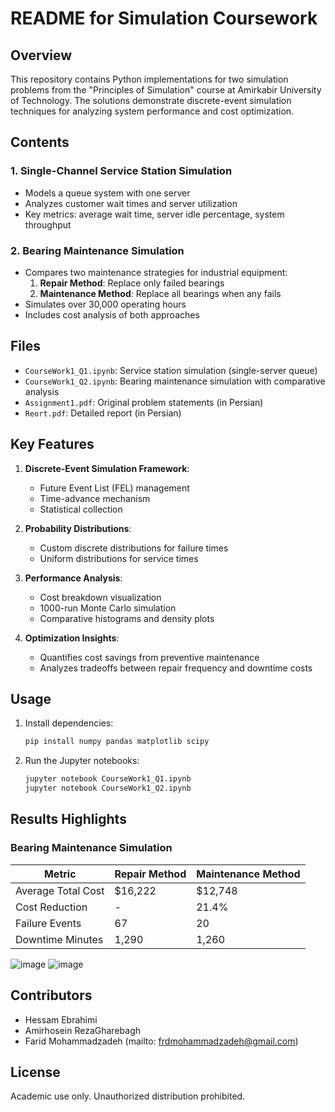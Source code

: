 # README for Simulation Coursework

## Overview
This repository contains Python implementations for two simulation problems from the "Principles of Simulation" course at Amirkabir University of Technology. The solutions demonstrate discrete-event simulation techniques for analyzing system performance and cost optimization.

## Contents

### 1. Single-Channel Service Station Simulation
- Models a queue system with one server
- Analyzes customer wait times and server utilization
- Key metrics: average wait time, server idle percentage, system throughput

### 2. Bearing Maintenance Simulation
- Compares two maintenance strategies for industrial equipment:
  1. **Repair Method**: Replace only failed bearings
  2. **Maintenance Method**: Replace all bearings when any fails
- Simulates over 30,000 operating hours
- Includes cost analysis of both approaches

## Files

- `CourseWork1_Q1.ipynb`: Service station simulation (single-server queue)
- `CourseWork1_Q2.ipynb`: Bearing maintenance simulation with comparative analysis
- `Assignment1.pdf`: Original problem statements (in Persian)
- `Reort.pdf`: Detailed report (in Persian)

## Key Features

1. **Discrete-Event Simulation Framework**:
   - Future Event List (FEL) management
   - Time-advance mechanism
   - Statistical collection

2. **Probability Distributions**:
   - Custom discrete distributions for failure times
   - Uniform distributions for service times

3. **Performance Analysis**:
   - Cost breakdown visualization
   - 1000-run Monte Carlo simulation
   - Comparative histograms and density plots

4. **Optimization Insights**:
   - Quantifies cost savings from preventive maintenance
   - Analyzes tradeoffs between repair frequency and downtime costs

## Usage

1. Install dependencies:
   ```bash
   pip install numpy pandas matplotlib scipy
   ```

2. Run the Jupyter notebooks:
   ```bash
   jupyter notebook CourseWork1_Q1.ipynb
   jupyter notebook CourseWork1_Q2.ipynb
   ```

## Results Highlights

### Bearing Maintenance Simulation
| Metric                | Repair Method | Maintenance Method |
|-----------------------|---------------|--------------------|
| Average Total Cost    | $16,222       | $12,748            |
| Cost Reduction        | -             | 21.4%              |
| Failure Events        | 67            | 20                 |
| Downtime Minutes      | 1,290         | 1,260              |

![image](https://github.com/user-attachments/assets/634cf8f5-3758-4d0e-97e7-c468c54f20e5)
![image](https://github.com/user-attachments/assets/cabbbd7c-1717-4b3c-883b-16748e473d36)


## Contributors
- Hessam Ebrahimi
- Amirhosein RezaGharebagh  
- Farid Mohammadzadeh (mailto: frdmohammadzadeh@gmail.com)

## License
Academic use only. Unauthorized distribution prohibited.
